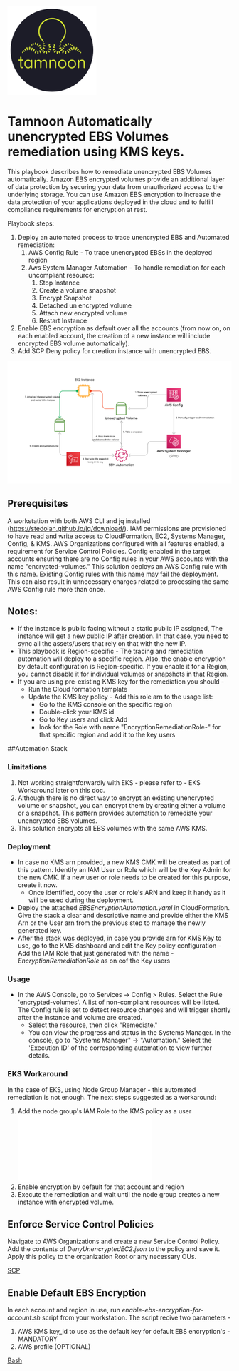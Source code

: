 
<img src="../images/icons/Tamnoon.png" width="200"/>

# Tamnoon Automatically unencrypted EBS Volumes remediation using KMS keys.

This playbook describes how to remediate unencrypted EBS Volumes automatically. 
Amazon EBS encrypted volumes provide an additional layer of data protection by securing your data from unauthorized access to the underlying storage.
You can use Amazon EBS encryption to increase the data protection of your applications deployed in the cloud and to fulfill compliance requirements for encryption at rest.

Playbook steps:
1. Deploy an automated process to trace unencrypted EBS and Automated remediation:
   1. AWS Config Rule - To trace unencrypted EBSs in the deployed region
   2. Aws System Manager Automation - To handle remediation for each uncompliant resource:
      1. Stop Instance
      2. Create a volume snapshot
      3. Encrypt Snapshot
      4. Detached un encrypted volume
      5. Attach new encrypted volume
      6. Restart Instance
2. Enable EBS encryption as default over all the accounts (from now on, on each enabled account, the creation of a new instance will include encrypted EBS volume automatically).
3. Add SCP Deny policy for creation instance with unencrypted EBS.


![EBS architecture diagram](../images/TamnoonEBSEncryptionDiagrams.png)

## Prerequisites 
A workstation with both AWS CLI and jq installed (https://stedolan.github.io/jq/download/).
IAM permissions are provisioned to have read and write access to CloudFormation, EC2, Systems Manager, Config, & KMS.
AWS Organizations configured with all features enabled, a requirement for Service Control Policies.
Config enabled in the target accounts ensuring there are no Config rules in your AWS accounts with the name "encrypted-volumes." This solution deploys an AWS Config rule with this name. Existing Config rules with this name may fail the deployment. This can also result in unnecessary charges related to processing the same AWS Config rule more than once.

## Notes:
* If the instance is public facing without a static public IP assigned, The instance will get a new public IP after creation. In that case, you need to sync all the assets/users that rely on that with the new IP.
* This playbook is Region-specific - The tracing and remediation automation will deploy to a specific region. Also, the enable encryption by default configuration is Region-specific. If you enable it for a Region, you cannot disable it for individual volumes or snapshots in that Region.
* If you are using pre-existing KMS key for the remediation you should - 
  * Run the Cloud formation template
  * Update the KMS key policy - Add this role arn to the usage list:
    * Go to the KMS console on the specific region
    * Double-click your KMS id 
    * Go to Key users and click Add
    * look for the Role with name "EncryptionRemediationRole-" for that specific region and add it to the key users 


##Automation Stack 
### Limitations
1. Not working straightforwardly with EKS - please refer to - EKS Workaround later on this doc.
2. Although there is no direct way to encrypt an existing unencrypted volume or snapshot, you can encrypt them by creating either a volume or a snapshot. This pattern provides automation to remediate your unencrypted EBS volumes.
3. This solution encrypts all EBS volumes with the same AWS KMS.

### Deployment
* In case no KMS arn provided, a new KMS CMK will be created as part of this pattern. Identify an IAM User or Role which will be the Key Admin for the new CMK. If a new user or role needs to be created for this purpose, create it now.
  * Once identified, copy the user or role's ARN and keep it handy as it will be used during the deployment.
* Deploy the attached _EBSEncryptionAutomation.yaml_ in CloudFormation. Give the stack a clear and descriptive name and provide either the KMS Arn or the User arn from the previous step to manage the newly generated key.
* After the stack was deployed, in case you provide arn for KMS Key to use, go to the KMS dashboard and edit the Key policy configuration - Add the IAM Role that just generated with the name - _EncryptionRemediationRole_ as on eof the Key users


### Usage
* In the AWS Console, go to Services -> Config > Rules. Select the Rule 'encrypted-volumes'. A list of non-compliant resources will be listed. The Config rule is set to detect resource changes and will trigger shortly after the instance and volume are created.
    * Select the resource, then click "Remediate."
    * You can view the progress and status in the Systems Manager. In the console, go to "Systems Manager" -> "Automation." Select the 'Execution ID' of the corresponding automation to view further details.


### EKS Workaround
In the case of EKS, using Node Group Manager - this automated remediation is not enough. The next steps suggested as a workaround:
1. Add the node group's IAM Role to the KMS policy as a user ![Policy Template](CloudFormation/KMS_Policy_Statment_for_EKS.json)
2. Enable encryption by default for that account and region 
3. Execute the remediation and wait until the node group creates a new instance with encrypted volume.

## Enforce Service Control Policies

Navigate to AWS Organizations and create a new Service Control Policy. Add the contents of _DenyUnencryptedEC2.json_ to the policy and save it. Apply this policy to the organization Root or any necessary OUs.

[SCP](SCP)

## Enable Default EBS Encryption

In each account and region in use, run _enable-ebs-encryption-for-account.sh_ script from your workstation.
The script recive two parameters - 
1. AWS KMS key_id to use as the default key for default EBS encryption's - MANDATORY
2. AWS profile (OPTIONAL)

[Bash](Bash)

  
